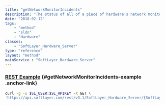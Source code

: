 ```yaml
---
title: "getNetworkMonitorIncidents"
description: "The status of all of a piece of hardware's network monitoring incidents."
date: "2018-02-12"
tags:
    - "method"
    - "sldn"
    - "Hardware"
classes:
    - "SoftLayer_Hardware_Server"
type: "reference"
layout: "method"
mainService : "SoftLayer_Hardware_Server"
---
```


### [REST Example](#getNetworkMonitorIncidents-example) <a href="/article/rest/"><i class="fas fa-question"></i></a> {#getNetworkMonitorIncidents-example .anchor-link} 
```bash
curl -g -u $SL_USER:$SL_APIKEY -X GET \
'https://api.softlayer.com/rest/v3.1/SoftLayer_Hardware_Server/{SoftLayer_Hardware_ServerID}/getNetworkMonitorIncidents'
```
